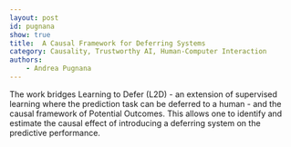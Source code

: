 ```yaml
---
layout: post
id: pugnana
show: true
title:  A Causal Framework for Deferring Systems
category: Causality, Trustworthy AI, Human-Computer Interaction
authors: 
    - Andrea Pugnana
---
```


The work bridges Learning to Defer (L2D) - an extension of supervised learning where the prediction task can be deferred to a human - and the causal framework of Potential Outcomes. 
This allows one to identify and estimate the causal effect of introducing a deferring system on the predictive performance.
